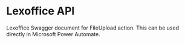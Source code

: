 # Lexoffice API
Lexoffice Swagger document for FileUpload action. 
This can be used directly in Microsoft Power Automate.
